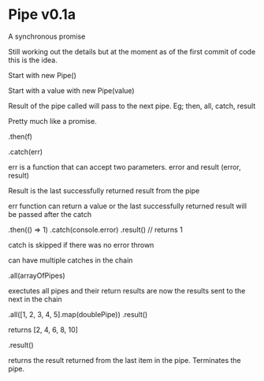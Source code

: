 # Pipe v0.1a
A synchronous promise

Still working out the details but at the moment as of the first commit of code this is the idea.

Start with new Pipe()

Start with a value with new Pipe(value)

Result of the pipe called will pass to the next pipe. Eg; then, all, catch, result

Pretty much like a promise.

.then(f)

.catch(err)

err is a function that can accept two parameters. error and result (error, result)

Result is the last successfully returned result from the pipe

err function can return a value or the last successfully returned result will be passed after the catch

.then(() => 1)
.catch(console.error)
.result() // returns 1

catch is skipped if there was no error thrown

can have multiple catches in the chain

.all(arrayOfPipes)

exectutes all pipes and their return results are now the results sent to the next in the chain

.all([1, 2, 3, 4, 5].map(doublePipe))
.result()

returns [2, 4, 6, 8, 10]


.result()

returns the result returned from the last item in the pipe. Terminates the pipe.

